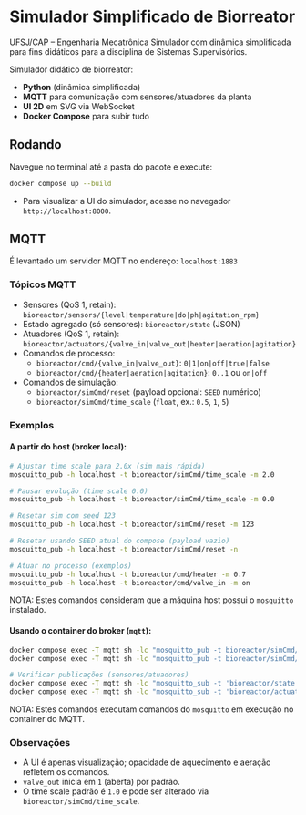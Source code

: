 # Simulador Simplificado de Biorreator
UFSJ/CAP – Engenharia Mecatrônica
Simulador com dinâmica simplificada para fins didáticos para a disciplina de Sistemas Supervisórios.

Simulador didático de biorreator:
- **Python** (dinâmica simplificada)
- **MQTT** para comunicação com sensores/atuadores da planta
- **UI 2D** em SVG via WebSocket
- **Docker Compose** para subir tudo

## Rodando
Navegue no terminal até a pasta do pacote e execute:
```bash
docker compose up --build
```

- Para visualizar a UI do simulador, acesse no navegador `http://localhost:8000`.


## MQTT 
É levantado um servidor MQTT no endereço: `localhost:1883`

### Tópicos MQTT
- Sensores (QoS 1, retain): `bioreactor/sensors/{level|temperature|do|ph|agitation_rpm}`
- Estado agregado (só sensores): `bioreactor/state` (JSON)
- Atuadores (QoS 1, retain): `bioreactor/actuators/{valve_in|valve_out|heater|aeration|agitation}`
- Comandos de processo:
  - `bioreactor/cmd/{valve_in|valve_out}`: `0|1|on|off|true|false`
  - `bioreactor/cmd/{heater|aeration|agitation}`: `0..1` ou `on|off`
- Comandos de simulação:
  - `bioreactor/simCmd/reset` (payload opcional: `SEED` numérico)
  - `bioreactor/simCmd/time_scale` (`float`, ex.: `0.5`, `1`, `5`)


### Exemplos

#### A partir do host (broker local):

```bash
# Ajustar time scale para 2.0x (sim mais rápida)
mosquitto_pub -h localhost -t bioreactor/simCmd/time_scale -m 2.0

# Pausar evolução (time scale 0.0)
mosquitto_pub -h localhost -t bioreactor/simCmd/time_scale -m 0.0

# Resetar sim com seed 123
mosquitto_pub -h localhost -t bioreactor/simCmd/reset -m 123

# Resetar usando SEED atual do compose (payload vazio)
mosquitto_pub -h localhost -t bioreactor/simCmd/reset -n

# Atuar no processo (exemplos)
mosquitto_pub -h localhost -t bioreactor/cmd/heater -m 0.7
mosquitto_pub -h localhost -t bioreactor/cmd/valve_in -m on
```
NOTA: Estes comandos consideram que a máquina host possui o `mosquitto` instalado.


#### Usando o container do broker (`mqtt`):

```bash
docker compose exec -T mqtt sh -lc "mosquitto_pub -t bioreactor/simCmd/time_scale -m 1.5"
docker compose exec -T mqtt sh -lc "mosquitto_pub -t bioreactor/simCmd/reset -m 42"

# Verificar publicações (sensores/atuadores)
docker compose exec -T mqtt sh -lc "mosquitto_sub -t 'bioreactor/state' -C 1 -v"
docker compose exec -T mqtt sh -lc "mosquitto_sub -t 'bioreactor/actuators/#' -C 5 -v"
```
NOTA: Estes comandos executam comandos do `mosquitto` em execução no container do MQTT.


### Observações
- A UI é apenas visualização; opacidade de aquecimento e aeração refletem os comandos.
- `valve_out` inicia em `1` (aberta) por padrão.
 - O time scale padrão é `1.0` e pode ser alterado via `bioreactor/simCmd/time_scale`.

